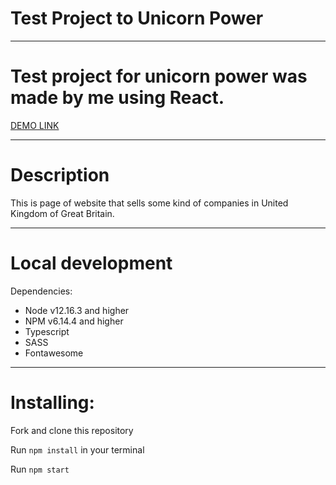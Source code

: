 # Test Project to Unicorn Power

----------------------------

# Test project for unicorn power was made by me using React.

[DEMO LINK](https://enjsadman.github.io/unicorn_power/)

---------------------------

# Description

This is page of website that sells some kind of companies in United Kingdom of Great Britain.

--------------------------

# Local development

Dependencies:
* Node v12.16.3 and higher
* NPM v6.14.4 and higher
* Typescript 
* SASS
* Fontawesome

---------------------------------

# Installing:

Fork and clone this repository

Run ```npm install``` in your terminal

Run ```npm start```
